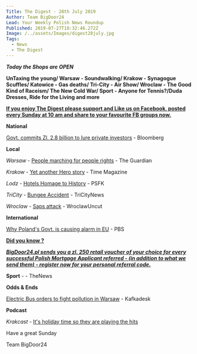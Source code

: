 ```yaml
---
Title: The Digest - 28th July 2019
Author: Team BigDoor24
Lead: Your Weekly Polish News Roundup
Published: 2019-07-27T18:32:46.272Z
Image: /../assets/Images/digest28july.jpg
Tags:
  - News
  - The Digest
---
```

**_Today the Shops are OPEN_**

**UnTaxing the young/ Warsaw - Soundwalking/ Krakow - Synagogue Scuffles/ Katowice - Gas deaths/ Tri-City - Air Show/ Wroclaw - The Good Kind of Raceism/ The New Cold War/ Sport - Anyone for Tennis?/Duda Dresses, Ride for the Living and more**

[**If you enjoy The Digest please support and Like us on Facebook, posted every Sunday at 10 am and share to your favourite FB groups now.**](https://www.facebook.com/bigdoor24/)

<div class="sharethis-inline-share-buttons"></div>

**National**

[Govt. commits Zl. 2.8 billion to lure private investors](https://www.bloomberg.com/news/articles/2019-07-24/poland-lures-private-equity-with-737-million-co-investment-plan) - Bloomberg

**Local**

_Warsaw_ -  [People marching for people rights](https://www.theguardian.com/world/2019/jul/27/poland-march-warsaw-support-lgbt-rights-pride-violence) - The Guardian

_Krakow_  -  [Yet another Hero story](https://time.com/5635746/the-remarkable-story-of-the-man-who-volunteered-to-enter-auschwitz-and-tell-the-world-about-it/) - Time Magazine

_Lodz -_ [Hotels Homage to History](https://www.psfk.com/2019/07/puro-lodz-hotel-cinema-history.html) - PSFK

_TriCity_ -   [Bungee Accident](https://tricitynews.pl/bungee-accident-in-gdynia/) - TriCityNews

_Wroclaw_ - [Saps attack](http://wroclawuncut.com/2019/07/26/wroclawian-attacked-for-publicly-criticising-homophobic-graffiti/) - WroclawUncut

**International**

[Why Poland's Govt. is causing alarm in EU](https://www.pbs.org/newshour/show/why-polands-conservative-government-is-causing-alarm-at-the-eu) - PBS

[**Did you know ?**](https://bigdoor24.pl/)

[**_BigDoor24.pl sends you a zl. 250 retail voucher of your choice for every successful Polish Mortgage Applicant referred - (in addition to what we send them) - register now for your personal referral code._**](https://bigdoor24.pl/)

**Sport** - - TheNews

**Odds & Ends**

[Electric Bus orders to fight pollution in Warsaw](https://kafkadesk.org/2019/07/26/warsaw-buys-fleet-of-electric-buses-in-bid-to-tackle-pollution/) - Kafkadesk

**Podcast**

_Krakcast_ - [It's holiday time so they are playing the hits](https://www.krakcast.pl/)

Have a great Sunday

Team BigDoor24
